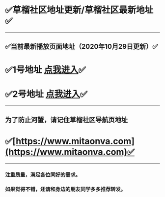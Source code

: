 # ✅草榴社区地址更新/草榴社区最新地址✅
------
## ✅当前最新播放页面地址（2020年10月29日更新）✅

# ✅1号地址 [点我进入](https://www.mitaonva1.xyz/)✅

# ✅2号地址 [点我进入](https://www.mitaonva2.xyz/)✅
------
## 为了防止河蟹，请记住草榴社区导航页地址
# ✅[https://www.mitaonva.com](https://www.mitaonva.com)✅
------

### 注重质量，满足各位同好的需求。
### 如果觉得不错，还请和身边的朋友同学多多推荐转发。
